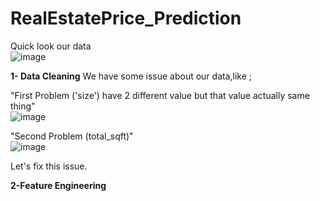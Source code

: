 # RealEstatePrice_Prediction


 Quick look our data
<br>![image](https://user-images.githubusercontent.com/83788186/174433751-4d8635ee-8b68-46bc-b272-6d8b57f2a130.png) </br>

**1- Data Cleaning**
We have some issue about our data,like ;

"First Problem ('size') have 2 different value but that value actually same thing"
<br> ![image](https://user-images.githubusercontent.com/83788186/174433809-68394175-13cf-4adb-9637-8090003c36de.png) </br>


"Second Problem (total_sqft)"
<br>![image](https://user-images.githubusercontent.com/83788186/174433829-ca5961e1-22b7-428a-9834-0bbfbef0dd17.png) </br>

Let's fix this issue.


**2-Feature Engineering**

